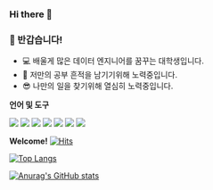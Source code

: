 ### Hi there 👋

<!--
**unso99/unso99** is a ✨ _special_ ✨ repository because its `README.md` (this file) appears on your GitHub profile.

Here are some ideas to get you started:

- 🔭 I’m currently working on ...
- 🌱 I’m currently learning ...
- 👯 I’m looking to collaborate on ...
- 🤔 I’m looking for help with ...
- 💬 Ask me about ...
- 📫 How to reach me: ...
- 😄 Pronouns: ...
- ⚡ Fun fact: ...
-->
### 👋 반갑습니다!



* 💻 배울게 많은 데이터 엔지니어를 꿈꾸는 대학생입니다.
* 🎨 저만의 공부 흔적을 남기기위해 노력중입니다.
* 😎 나만의 일을 찾기위해 열심히 노력중입니다.

**언어 및 도구**  

<code><img src="https://img.shields.io/badge/python-3776AB?style=flat-square&logo=Python&logoColor=white"/></code>
<code><img src="https://img.shields.io/badge/scala-DC322F?style=flat-square&logo=Scala&logoColor=white"/></code>
<code><img src="https://img.shields.io/badge/JDK-FFFFFF?style=flat-square&logo=OpenJDK&logoColor=black"/></code>
<code><img src="https://img.shields.io/badge/Git-F05032?style=flat-square&logo=Git&logoColor=black"/></code>
<code><img src="https://img.shields.io/badge/Source tree-0052CC?style=flat-square&logo=Sourcetree&logoColor=white"/></code>
<code><img src="https://img.shields.io/badge/Intellij-000000?style=flat-square&logo=IntelliJ&logoColor=white"/></code>
<code><img src="https://img.shields.io/badge/Filezilla-BF0000?style=flat-square&logo=FileZilla&logoColor=white"/></code>


**Welcome!**
[![Hits](https://hits.seeyoufarm.com/api/count/incr/badge.svg?url=https%3A%2F%2Fgithub.com%2Funso99&count_bg=%2379C83D&title_bg=%23555555&icon=&icon_color=%23E7E7E7&title=hits&edge_flat=false)](https://hits.seeyoufarm.com)

[![Top Langs](https://github-readme-stats.vercel.app/api/top-langs/?username=unso99)](https://github.com/unso99/github-readme-stats)

[![Anurag's GitHub stats](https://github-readme-stats.vercel.app/api?username=unso99)](https://github.com/unso99/github-readme-stats)

